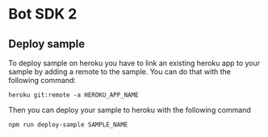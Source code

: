 # Bot SDK 2

## Deploy sample

To deploy sample on heroku you have to link an existing heroku app to your sample by adding a remote to the sample.
You can do that with the following command:

```
heroku git:remote -a HEROKU_APP_NAME
```

Then you can deploy your sample to heroku with the following command

```
npm run deploy-sample SAMPLE_NAME
```
